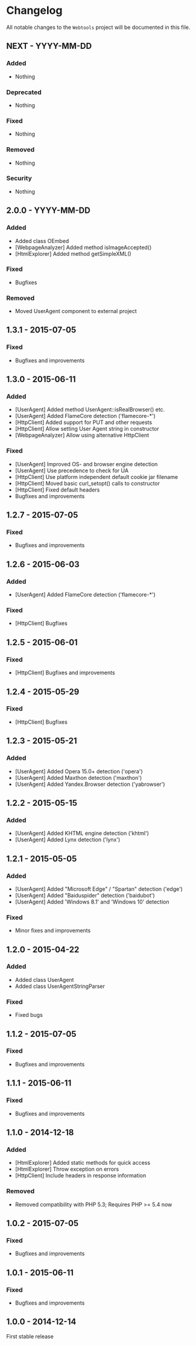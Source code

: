 # Changelog

All notable changes to the `Webtools` project will be documented in this file.


## NEXT - YYYY-MM-DD

### Added
- Nothing

### Deprecated
- Nothing

### Fixed
- Nothing

### Removed
- Nothing

### Security
- Nothing


## 2.0.0 - YYYY-MM-DD

### Added
- Added class OEmbed
- [WebpageAnalyzer] Added method isImageAccepted()
- [HtmlExplorer] Added method getSimpleXML()

### Fixed
- Bugfixes

### Removed
- Moved UserAgent component to external project


## 1.3.1 - 2015-07-05

### Fixed
- Bugfixes and improvements


## 1.3.0 - 2015-06-11

### Added
- [UserAgent] Added method UserAgent::isRealBrowser() etc.
- [UserAgent] Added FlameCore detection ('flamecore-*')
- [HttpClient] Added support for PUT and other requests
- [HttpClient] Allow setting User Agent string in constructor
- [WebpageAnalyzer] Allow using alternative HttpClient

### Fixed
- [UserAgent] Improved OS- and browser engine detection
- [UserAgent] Use precedence to check for UA
- [HttpClient] Use platform independent default cookie jar filename
- [HttpClient] Moved basic curl_setopt() calls to constructor
- [HttpClient] Fixed default headers
- Bugfixes and improvements


## 1.2.7 - 2015-07-05

### Fixed
- Bugfixes and improvements


## 1.2.6 - 2015-06-03

### Added
- [UserAgent] Added FlameCore detection ('flamecore-*')

### Fixed
- [HttpClient] Bugfixes


## 1.2.5 - 2015-06-01

### Fixed
- [HttpClient] Bugfixes and improvements


## 1.2.4 - 2015-05-29

### Fixed
- [HttpClient] Bugfixes


## 1.2.3 - 2015-05-21

### Added
- [UserAgent] Added Opera 15.0+ detection ('opera')
- [UserAgent] Added Maxthon detection ('maxthon')
- [UserAgent] Added Yandex.Browser detection ('yabrowser')


## 1.2.2 - 2015-05-15

### Added
- [UserAgent] Added KHTML engine detection ('khtml')
- [UserAgent] Added Lynx detection ('lynx')


## 1.2.1 - 2015-05-05

### Added
- [UserAgent] Added "Microsoft Edge" / "Spartan" detection ('edge')
- [UserAgent] Added "Baiduspider" detection ('baidubot')
- [UserAgent] Added 'Windows 8.1' and 'Windows 10' detection

### Fixed
- Minor fixes and improvements


## 1.2.0 - 2015-04-22

### Added
- Added class UserAgent
- Added class UserAgentStringParser

### Fixed
- Fixed bugs


## 1.1.2 - 2015-07-05

### Fixed
- Bugfixes and improvements


## 1.1.1 - 2015-06-11

### Fixed
- Bugfixes and improvements


## 1.1.0 - 2014-12-18

### Added
- [HtmlExplorer] Added static methods for quick access
- [HtmlExplorer] Throw exception on errors
- [HttpClient] Include headers in response information

### Removed
- Removed compatibility with PHP 5.3; Requires PHP >= 5.4 now


## 1.0.2 - 2015-07-05

### Fixed
- Bugfixes and improvements


## 1.0.1 - 2015-06-11

### Fixed
- Bugfixes and improvements


## 1.0.0 - 2014-12-14

First stable release
